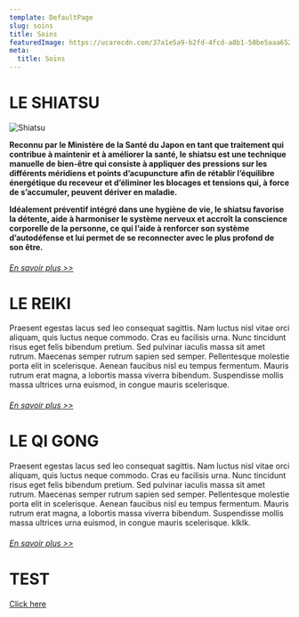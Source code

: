 ```yaml
---
template: DefaultPage
slug: soins
title: Soins
featuredImage: https://ucarecdn.com/37a1e5a9-b2fd-4fcd-a8b1-50be5aaa6526/
meta:
  title: Soins
---
```

# LE SHIATSU

![Shiatsu](https://ucarecdn.com/644d4ae5-2728-41c4-bec5-2ce03c45fd1f/ "Shiatsu")

**Reconnu par le Ministère de la Santé du Japon en tant que traitement qui contribue à maintenir et à améliorer la santé, le shiatsu est une technique manuelle de bien-être qui consiste à appliquer des pressions sur les différents méridiens et points d’acupuncture afin de rétablir l’équilibre énergétique du receveur et d’éliminer les blocages et tensions qui, à force de s’accumuler, peuvent dériver en maladie.**

**Idéalement préventif intégré dans une hygiène de vie, le shiatsu favorise la détente, aide à harmoniser le système nerveux et accroît la conscience corporelle de la personne, ce qui l’aide à renforcer son système d’autodéfense et lui permet de se reconnecter avec le plus profond de son être.**

###### [En savoir plus >>](/shiatsu)

# LE REIKI

Praesent egestas lacus sed leo consequat sagittis. Nam luctus nisl vitae orci aliquam, quis luctus neque commodo. Cras eu facilisis urna. Nunc tincidunt risus eget felis bibendum pretium. Sed pulvinar iaculis massa sit amet rutrum. Maecenas semper rutrum sapien sed semper. Pellentesque molestie porta elit in scelerisque. Aenean faucibus nisl eu tempus fermentum. Mauris rutrum erat magna, a lobortis massa viverra bibendum. Suspendisse mollis massa ultrices urna euismod, in congue mauris scelerisque. 

###### [En savoir plus >>](/reiki)

# LE QI GONG

Praesent egestas lacus sed leo consequat sagittis. Nam luctus nisl vitae orci aliquam, quis luctus neque commodo. Cras eu facilisis urna. Nunc tincidunt risus eget felis bibendum pretium. Sed pulvinar iaculis massa sit amet rutrum. Maecenas semper rutrum sapien sed semper. Pellentesque molestie porta elit in scelerisque. Aenean faucibus nisl eu tempus fermentum. Mauris rutrum erat magna, a lobortis massa viverra bibendum. Suspendisse mollis massa ultrices urna euismod, in congue mauris scelerisque. klklk.

###### [En savoir plus >>](/qi-gong)

# TEST

[Click here](/test)